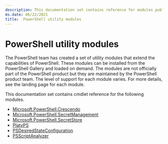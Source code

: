 ```yaml
---
description: This documentation set contains reference for modules published and maintained by the PowerShell team, but are not part of the PowerShell package.
ms.date: 06/22/2021
title:  PowerShell utility modules
---
```

# PowerShell utility modules

The PowerShell team has created a set of utility modules that extend the capabilities of PowerShell.
These modules can be installed from the PowerShell Gallery and loaded on demand. The modules are not
officially part of the PowerShell product but they are maintained by the PowerShell product team.
The level of support for each module varies. For more details, see the landing page for each module.

This documentation set contains cmdlet reference for the following modules.

- [Microsoft.PowerShell.Crescendo](/powershell/module/microsoft.powershell.crescendo/)
- [Microsoft.PowerShell.SecretManagement](/powershell/module/microsoft.powershell.secretmanagement/)
- [Microsoft.PowerShell.SecretStore](/powershell/module/microsoft.powershell.secretstore/)
- [PlatyPS](/powershell/module/platyps/)
- [PSDesiredStateConfiguration](/powershell/module/psdesiredstateconfiguration)
- [PSScriptAnalyzer](/powershell/module/psscriptanalyzer/)
